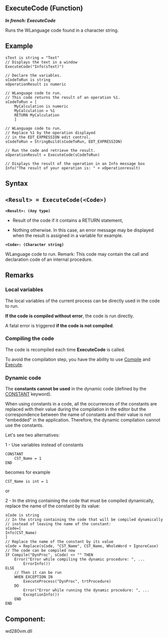 


## ExecuteCode (Function)

***In french: ExecuteCode***



<a name="XUse"></a>
<a name="Use"></a>
<a name="description"></a>
Runs the WLanguage code found in a character string.


<a name="Example1"></a>
<a name="sample_code"></a>

## Example


```wl
sText is string = "Text"
// Displays the text in a window
ExecuteCode("Info(sText)")
```


<a name="Example2"></a>

```wl
// Declare the variables.
sCodeToRun is string
xOperationResult is numeric

// WLanguage code to run. 
// This code returns the result of an operation %1.
sCodeToRun = [
	MyCalculation is numeric
	MyCalculation = %1
	RETURN MyCalculation
	]

// WLanguage code to run. 
// Replace %1 by the operation displayed 
// in the EDT_EXPRESSION edit control.
sCodeToRun = StringBuild(sCodeToRun, EDT_EXPRESSION)

// Run the code and retrieve the result.
xOperationResult = ExecuteCode(sCodeToRun)

// Displays the result of the operation in an Info message box
Info("The result of your operation is: " + xOperationresult)
```

<a name="XSYNTAX"></a>

## Syntax
<a name="SYNTAX1"></a>

`<Result> = ExecuteCode(<Code>)`
---

**`<Result>: (Any type)`**



- Result of the code if it contains a RETURN statement,

- Nothing otherwise. In this case, an error message may be displayed when the result is assigned in a variable for example. 




**`<Code>: (Character string)`**

WLanguage code to run. 
Remark: This code may contain the call and declaration code of an internal procedure.



<a name="NOTE0"></a>
<a name="NOTE0_1"></a>

## Remarks


### Local variables
<a name="local_variables_ELTPARAGRAPHE000049"></a>

The local variables of the current process can be directly used in the code to run.

**If the code is compiled without error**, the code is run directly. 

A fatal error is triggered **if the code is not compiled**.
<a name="NOTE0_2"></a>


### Compiling the code
<a name="compiling_the_code_ELTPARAGRAPHE000060"></a>

The code is recompiled each time **ExecuteCode** is called.

To avoid the compilation step, you have the ability to use [Compile](../WDLang1/3013015.md) and [Execute](../WDLang1/3013041.md).


### Dynamic code
<a name="dynamic_code_ELTPARAGRAPHE000075"></a>

The **constants cannot be used** in the dynamic code (defined by the [CONSTANT](../Motscles/1514012.md) keyword).

When using constants in a code, all the occurrences of the constants are replaced with their value during the compilation in the editor but the correspondence between the name of constants and their value is not "embedded" in the application. Therefore, the dynamic compilation cannot use the constants.

Let's see two alternatives:

1 - Use variables instead of constants


```wl
CONSTANT
	CST_Name = 1
END
```
becomes for example


```wl
CST_Name is int = 1
```
or

2 - In the string containing the code that must be compiled dynamically, replace the name of the constant by its value:


```wl
sCode is string
// In the string containing the code that will be compiled dynamically
// instead of leaving the name of the constant:
sCode=[
Info(CST_Name)
]
// Replace the name of the constant by its value
sCode = Replace(sCode, "CST_Name", CST_Name, WholeWord + IgnoreCase)
// The code can be compiled now
IF Compile("DynProc", sCode) <> "" THEN
	Error("Error while compiling the dynamic procedure: ", ...
		ErrorInfo())
ELSE
	// Then it can be run
	WHEN EXCEPTION IN 
		ExecuteProcess("DynProc", trtProcedure)
	DO
		Error("Error while running the dynamic procedure: ", ...
		ExceptionInfo())
	END
END
```


<a name="XComponent"></a>

## Component:
wd280vm.dll
